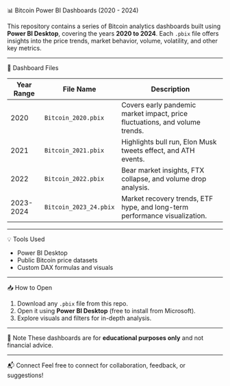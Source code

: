 📊 Bitcoin Power BI Dashboards (2020 - 2024)

This repository contains a series of Bitcoin analytics dashboards built using **Power BI Desktop**, covering the years **2020 to 2024**. Each `.pbix` file offers insights into the price trends, market behavior, volume, volatility, and other key metrics.

---

📁 Dashboard Files

| Year Range | File Name             | Description |
|------------|------------------------|-------------|
| 2020       | `Bitcoin_2020.pbix`    | Covers early pandemic market impact, price fluctuations, and volume trends. |
| 2021       | `Bitcoin_2021.pbix`    | Highlights bull run, Elon Musk tweets effect, and ATH events. |
| 2022       | `Bitcoin_2022.pbix`    | Bear market insights, FTX collapse, and volume drop analysis. |
| 2023-2024  | `Bitcoin_2023_24.pbix` | Market recovery trends, ETF hype, and long-term performance visualization. |

---

💡 Tools Used
- Power BI Desktop
- Public Bitcoin price datasets
- Custom DAX formulas and visuals

---

📥 How to Open
1. Download any `.pbix` file from this repo.
2. Open it using **Power BI Desktop** (free to install from Microsoft).
3. Explore visuals and filters for in-depth analysis.

---

📌 Note
These dashboards are for **educational purposes only** and not financial advice.

---

📬 Connect
Feel free to connect for collaboration, feedback, or suggestions!
